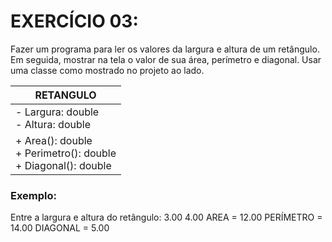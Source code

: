 # EXERCÍCIO 03:

Fazer um programa para ler os valores da largura e altura de um retângulo. Em seguida, mostrar na tela o valor de sua área, perímetro e diagonal. Usar uma classe como mostrado no projeto ao lado.



| RETANGULO                                                    |
| ------------------------------------------------------------ |
| - Largura: double<br />- Altura: double                      |
| + Area(): double<br />+ Perimetro(): double<br />+ Diagonal(): double |



### Exemplo:

Entre a largura e altura do retângulo:
3.00
4.00
AREA = 12.00
PERÍMETRO = 14.00
DIAGONAL = 5.00